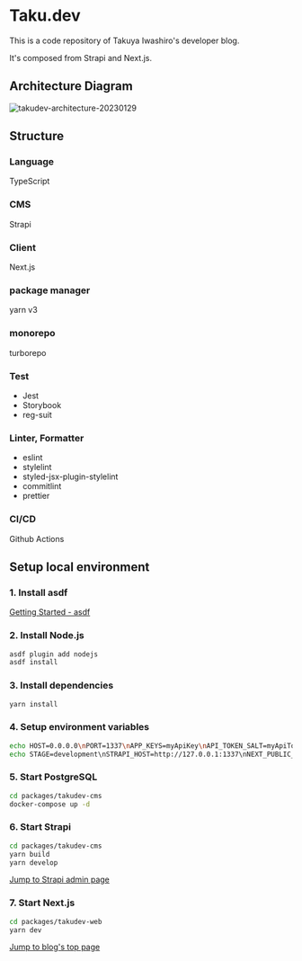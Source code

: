 # Taku.dev

This is a code repository of Takuya Iwashiro's developer blog.

It's composed from Strapi and Next.js.

## Architecture Diagram

![takudev-architecture-20230129](https://user-images.githubusercontent.com/54778335/215325220-b15c17ca-bb34-466b-853f-ef49312879ac.jpg)

## Structure

### Language

TypeScript

### CMS

Strapi

### Client

Next.js

### package manager

yarn v3

### monorepo

turborepo

### Test

- Jest
- Storybook
- reg-suit

### Linter, Formatter

- eslint
- stylelint
- styled-jsx-plugin-stylelint
- commitlint
- prettier

### CI/CD

Github Actions

## Setup local environment

### 1. Install asdf

[Getting Started - asdf](https://asdf-vm.com/guide/getting-started.html)

### 2. Install Node.js

```bash
asdf plugin add nodejs
asdf install
```

### 3. Install dependencies

```bash
yarn install
```

### 4. Setup environment variables

```bash
echo HOST=0.0.0.0\nPORT=1337\nAPP_KEYS=myApiKey\nAPI_TOKEN_SALT=myApiTokenSalt\nADMIN_JWT_SECRET=myAdminJwtSecret\nDATABASE_USERNAME=postgres\nDATABASE_PASSWORD=postgres >> packages/takudev-cms/.env
echo STAGE=development\nSTRAPI_HOST=http://127.0.0.1:1337\nNEXT_PUBLIC_BASE_URL=http://localhost:3000 >> packages/takudev-web/.env.local
```

### 5. Start PostgreSQL

```bash
cd packages/takudev-cms
docker-compose up -d
```

### 6. Start Strapi

```bash
cd packages/takudev-cms
yarn build
yarn develop
```

[Jump to Strapi admin page](http://localhost:1337/admin)

### 7. Start Next.js

```bash
cd packages/takudev-web
yarn dev
```

[Jump to blog's top page](http://localhost:3000)
